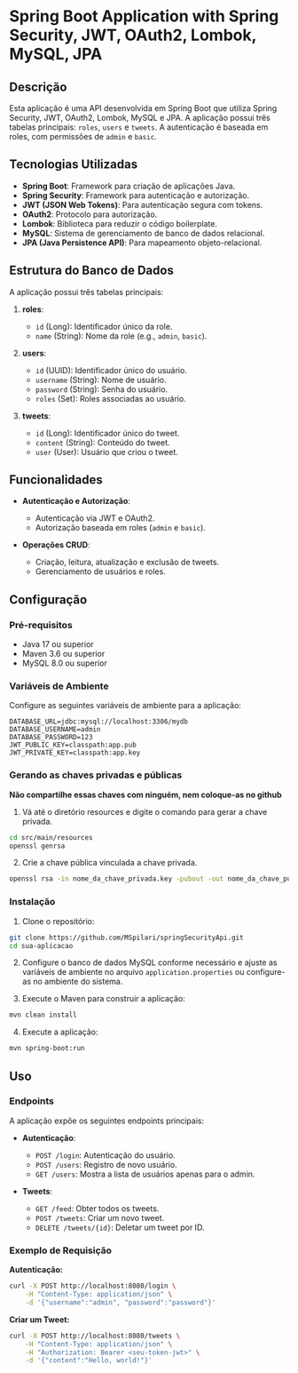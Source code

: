 # Spring Boot Application with Spring Security, JWT, OAuth2, Lombok, MySQL, JPA

## Descrição

Esta aplicação é uma API desenvolvida em Spring Boot que utiliza Spring Security, JWT, OAuth2, Lombok, MySQL e JPA. A aplicação possui três tabelas principais: `roles`, `users` e `tweets`. A autenticação é baseada em roles, com permissões de `admin` e `basic`.

## Tecnologias Utilizadas

- **Spring Boot**: Framework para criação de aplicações Java.
- **Spring Security**: Framework para autenticação e autorização.
- **JWT (JSON Web Tokens)**: Para autenticação segura com tokens.
- **OAuth2**: Protocolo para autorização.
- **Lombok**: Biblioteca para reduzir o código boilerplate.
- **MySQL**: Sistema de gerenciamento de banco de dados relacional.
- **JPA (Java Persistence API)**: Para mapeamento objeto-relacional.

## Estrutura do Banco de Dados

A aplicação possui três tabelas principais:

1. **roles**:
    - `id` (Long): Identificador único da role.
    - `name` (String): Nome da role (e.g., `admin`, `basic`).

2. **users**:
    - `id` (UUID): Identificador único do usuário.
    - `username` (String): Nome de usuário.
    - `password` (String): Senha do usuário.
    - `roles` (Set<Role>): Roles associadas ao usuário.

3. **tweets**:
    - `id` (Long): Identificador único do tweet.
    - `content` (String): Conteúdo do tweet.
    - `user` (User): Usuário que criou o tweet.

## Funcionalidades

- **Autenticação e Autorização**:
    - Autenticação via JWT e OAuth2.
    - Autorização baseada em roles (`admin` e `basic`).

- **Operações CRUD**:
    - Criação, leitura, atualização e exclusão de tweets.
    - Gerenciamento de usuários e roles.

## Configuração

### Pré-requisitos

- Java 17 ou superior
- Maven 3.6 ou superior
- MySQL 8.0 ou superior

### Variáveis de Ambiente

Configure as seguintes variáveis de ambiente para a aplicação:

```plaintext
DATABASE_URL=jdbc:mysql://localhost:3306/mydb
DATABASE_USERNAME=admin
DATABASE_PASSWORD=123
JWT_PUBLIC_KEY=classpath:app.pub
JWT_PRIVATE_KEY=classpath:app.key
```

### Gerando as chaves privadas e públicas

**Não compartilhe essas chaves com ninguém, nem coloque-as no github**

1. Vá até o diretório resources e digite o comando para gerar a chave privada.
```bash
cd src/main/resources
openssl genrsa 
```

2. Crie a chave pública vinculada a chave privada.
```bash
openssl rsa -in nome_da_chave_privada.key -pubout -out nome_da_chave_pública.key 
```

### Instalação

1. Clone o repositório:

```bash
git clone https://github.com/MSpilari/springSecurityApi.git
cd sua-aplicacao
```

2. Configure o banco de dados MySQL conforme necessário e ajuste as variáveis de ambiente no arquivo `application.properties` ou configure-as no ambiente do sistema.

3. Execute o Maven para construir a aplicação:

```bash
mvn clean install
```

4. Execute a aplicação:

```bash
mvn spring-boot:run
```

## Uso

### Endpoints

A aplicação expõe os seguintes endpoints principais:

- **Autenticação**:
    - `POST /login`: Autenticação do usuário.
    - `POST /users`: Registro de novo usuário.
    - `GET /users`: Mostra a lista de usuários apenas para o admin.

- **Tweets**:
    - `GET /feed`: Obter todos os tweets.
    - `POST /tweets`: Criar um novo tweet.
    - `DELETE /tweets/{id}`: Deletar um tweet por ID.

### Exemplo de Requisição

**Autenticação:**

```bash
curl -X POST http://localhost:8080/login \
    -H "Content-Type: application/json" \
    -d '{"username":"admin", "password":"password"}'
```

**Criar um Tweet:**

```bash
curl -X POST http://localhost:8080/tweets \
    -H "Content-Type: application/json" \
    -H "Authorization: Bearer <seu-token-jwt>" \
    -d '{"content":"Hello, world!"}'
```
